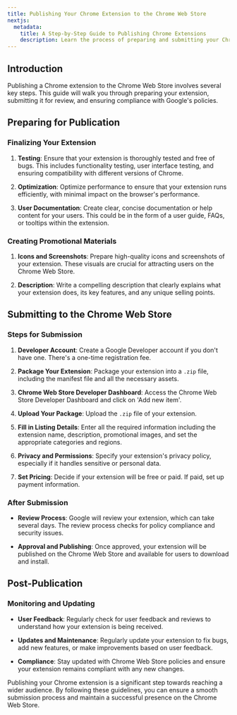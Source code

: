 ```yaml
---
title: Publishing Your Chrome Extension to the Chrome Web Store
nextjs:
  metadata:
    title: A Step-by-Step Guide to Publishing Chrome Extensions
    description: Learn the process of preparing and submitting your Chrome extension to the Chrome Web Store, ensuring a smooth approval and publication process.
---
```


## Introduction

Publishing a Chrome extension to the Chrome Web Store involves several key steps. This guide will walk you through preparing your extension, submitting it for review, and ensuring compliance with Google's policies.

## Preparing for Publication

### Finalizing Your Extension

1. **Testing**: Ensure that your extension is thoroughly tested and free of bugs. This includes functionality testing, user interface testing, and ensuring compatibility with different versions of Chrome.

2. **Optimization**: Optimize performance to ensure that your extension runs efficiently, with minimal impact on the browser's performance.

3. **User Documentation**: Create clear, concise documentation or help content for your users. This could be in the form of a user guide, FAQs, or tooltips within the extension.

### Creating Promotional Materials

1. **Icons and Screenshots**: Prepare high-quality icons and screenshots of your extension. These visuals are crucial for attracting users on the Chrome Web Store.

2. **Description**: Write a compelling description that clearly explains what your extension does, its key features, and any unique selling points.

## Submitting to the Chrome Web Store

### Steps for Submission

1. **Developer Account**: Create a Google Developer account if you don't have one. There's a one-time registration fee.

2. **Package Your Extension**: Package your extension into a `.zip` file, including the manifest file and all the necessary assets.

3. **Chrome Web Store Developer Dashboard**: Access the Chrome Web Store Developer Dashboard and click on 'Add new item'.

4. **Upload Your Package**: Upload the `.zip` file of your extension.

5. **Fill in Listing Details**: Enter all the required information including the extension name, description, promotional images, and set the appropriate categories and regions.

6. **Privacy and Permissions**: Specify your extension's privacy policy, especially if it handles sensitive or personal data.

7. **Set Pricing**: Decide if your extension will be free or paid. If paid, set up payment information.

### After Submission

- **Review Process**: Google will review your extension, which can take several days. The review process checks for policy compliance and security issues.

- **Approval and Publishing**: Once approved, your extension will be published on the Chrome Web Store and available for users to download and install.

## Post-Publication

### Monitoring and Updating

- **User Feedback**: Regularly check for user feedback and reviews to understand how your extension is being received.

- **Updates and Maintenance**: Regularly update your extension to fix bugs, add new features, or make improvements based on user feedback.

- **Compliance**: Stay updated with Chrome Web Store policies and ensure your extension remains compliant with any new changes.

Publishing your Chrome extension is a significant step towards reaching a wider audience. By following these guidelines, you can ensure a smooth submission process and maintain a successful presence on the Chrome Web Store.